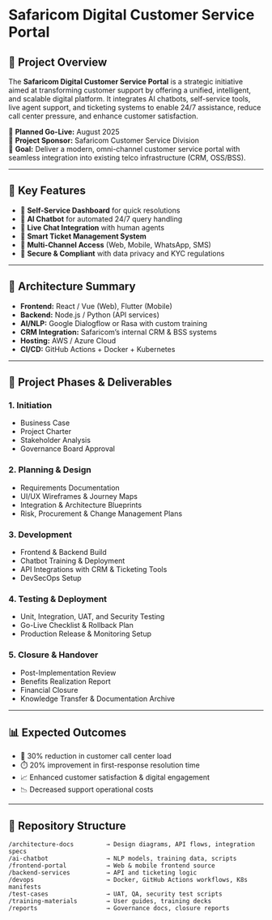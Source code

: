 # Safaricom Digital Customer Service Portal

## 📌 Project Overview
The **Safaricom Digital Customer Service Portal** is a strategic initiative aimed at transforming customer support by offering a unified, intelligent, and scalable digital platform. It integrates AI chatbots, self-service tools, live agent support, and ticketing systems to enable 24/7 assistance, reduce call center pressure, and enhance customer satisfaction.

📅 **Planned Go-Live:** August 2025  
👤 **Project Sponsor:** Safaricom Customer Service Division  
🎯 **Goal:** Deliver a modern, omni-channel customer service portal with seamless integration into existing telco infrastructure (CRM, OSS/BSS).

---

## 🧩 Key Features
- 🔁 **Self-Service Dashboard** for quick resolutions
- 🤖 **AI Chatbot** for automated 24/7 query handling
- 💬 **Live Chat Integration** with human agents
- 🎫 **Smart Ticket Management System**
- 📲 **Multi-Channel Access** (Web, Mobile, WhatsApp, SMS)
- 🔐 **Secure & Compliant** with data privacy and KYC regulations

---

## 🧱 Architecture Summary
- **Frontend:** React / Vue (Web), Flutter (Mobile)
- **Backend:** Node.js / Python (API services)
- **AI/NLP:** Google Dialogflow or Rasa with custom training
- **CRM Integration:** Safaricom’s internal CRM & BSS systems
- **Hosting:** AWS / Azure Cloud
- **CI/CD:** GitHub Actions + Docker + Kubernetes

---

## 🔑 Project Phases & Deliverables

### 1. Initiation
- Business Case
- Project Charter
- Stakeholder Analysis
- Governance Board Approval

### 2. Planning & Design
- Requirements Documentation
- UI/UX Wireframes & Journey Maps
- Integration & Architecture Blueprints
- Risk, Procurement & Change Management Plans

### 3. Development
- Frontend & Backend Build
- Chatbot Training & Deployment
- API Integrations with CRM & Ticketing Tools
- DevSecOps Setup

### 4. Testing & Deployment
- Unit, Integration, UAT, and Security Testing
- Go-Live Checklist & Rollback Plan
- Production Release & Monitoring Setup

### 5. Closure & Handover
- Post-Implementation Review
- Benefits Realization Report
- Financial Closure
- Knowledge Transfer & Documentation Archive

---

## 📊 Expected Outcomes
- 🚀 30% reduction in customer call center load
- ⏱️ 20% improvement in first-response resolution time
- 📈 Enhanced customer satisfaction & digital engagement
- 📉 Decreased support operational costs

---

## 📁 Repository Structure
```plaintext
/architecture-docs         → Design diagrams, API flows, integration specs
/ai-chatbot                → NLP models, training data, scripts
/frontend-portal           → Web & mobile frontend source
/backend-services          → API and ticketing logic
/devops                    → Docker, GitHub Actions workflows, K8s manifests
/test-cases                → UAT, QA, security test scripts
/training-materials        → User guides, training decks
/reports                   → Governance docs, closure reports
